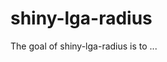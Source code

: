 
# shiny-lga-radius

<!-- badges: start -->
<!-- badges: end -->

The goal of shiny-lga-radius is to ...

